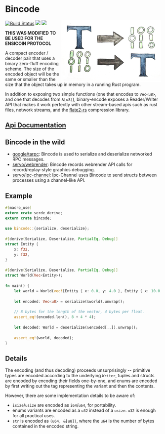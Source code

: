 # Bincode

<img align="right" src="./logo.png" />

[![Build Status](https://travis-ci.org/TyOverby/bincode.svg)](https://travis-ci.org/TyOverby/bincode)
[![](https://meritbadge.herokuapp.com/bincode)](https://crates.io/crates/bincode)
[![](https://img.shields.io/badge/license-MIT-blue.svg)](http://opensource.org/licenses/MIT)

**THIS WAS MODIFIED TO BE USED FOR THE ENSICOIN PROTOCOL**

A compact encoder / decoder pair that uses a binary zero-fluff encoding scheme.
The size of the encoded object will be the same or smaller than the size that
the object takes up in memory in a running Rust program.

In addition to exposing two simple functions
(one that encodes to `Vec<u8>`, and one that decodes from `&[u8]`),
binary-encode exposes a Reader/Writer API that makes it work
perfectly with other stream-based apis such as rust files, network streams,
and the [flate2-rs](https://github.com/alexcrichton/flate2-rs) compression
library.

## [Api Documentation](http://docs.rs/bincode/)

## Bincode in the wild

* [google/tarpc](https://github.com/google/tarpc): Bincode is used to serialize and deserialize networked RPC messages.
* [servo/webrender](https://github.com/servo/webrender): Bincode records webrender API calls for record/replay-style graphics debugging.
* [servo/ipc-channel](https://github.com/servo/ipc-channel): Ipc-Channel uses Bincode to send structs between processes using a channel-like API.

## Example
```rust
#[macro_use]
extern crate serde_derive;
extern crate bincode;

use bincode::{serialize, deserialize};

#[derive(Serialize, Deserialize, PartialEq, Debug)]
struct Entity {
    x: f32,
    y: f32,
}

#[derive(Serialize, Deserialize, PartialEq, Debug)]
struct World(Vec<Entity>);

fn main() {
    let world = World(vec![Entity { x: 0.0, y: 4.0 }, Entity { x: 10.0, y: 20.5 }]);

    let encoded: Vec<u8> = serialize(&world).unwrap();

    // 8 bytes for the length of the vector, 4 bytes per float.
    assert_eq!(encoded.len(), 8 + 4 * 4);

    let decoded: World = deserialize(&encoded[..]).unwrap();

    assert_eq!(world, decoded);
}
```


## Details

The encoding (and thus decoding) proceeds unsurprisingly -- primitive
types are encoded according to the underlying `Writer`, tuples and
structs are encoded by encoding their fields one-by-one, and enums are
encoded by first writing out the tag representing the variant and
then the contents.

However, there are some implementation details to be aware of:

* `isize`/`usize` are encoded as `i64`/`u64`, for portability.
* enums variants are encoded as a `u32` instead of a `usize`.
  `u32` is enough for all practical uses.
* `str` is encoded as `(u64, &[u8])`, where the `u64` is the number of
  bytes contained in the encoded string.
